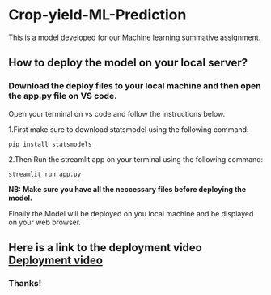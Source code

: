 # Crop-yield-ML-Prediction
This is a model developed for our Machine learning summative assignment.

## How to deploy the model on your local server?
   ### Download the deploy files to your local machine and then open the app.py file on VS code.
   Open your terminal on vs code and follow the instructions below.
   
   1.First make sure to download statsmodel using the following command:
   ```
   pip install statsmodels
   ```
   2.Then Run the streamlit app on your terminal using the following command:
```
streamlit run app.py
```

 **NB: Make sure you have all the neccessary files before deploying the model.**
 
 Finally the Model will be deployed on you local machine and be displayed on your web browser.
 
 
## Here is a link to the deployment video  [Deployment video](https://drive.google.com/drive/folders/1SA_tZRMyJor995cOw-N0XcnG_1f8Rpla?usp=sharing)
 
 ### Thanks!

